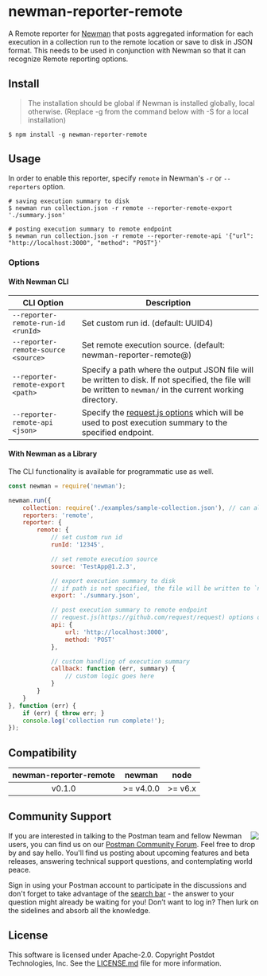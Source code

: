# newman-reporter-remote
A Remote reporter for [Newman](https://github.com/postmanlabs/newman) that posts aggregated information for each execution
in a collection run to the remote location or save to disk in JSON format.
This needs to be used in conjunction with Newman so that it can recognize Remote reporting options.

## Install
> The installation should be global if Newman is installed globally, local otherwise. (Replace -g from the command below with -S for a local installation)

```console
$ npm install -g newman-reporter-remote
```

## Usage
In order to enable this reporter, specify `remote` in Newman's `-r` or `--reporters` option.

```console
# saving execution summary to disk
$ newman run collection.json -r remote --reporter-remote-export './summary.json'

# posting execution summary to remote endpoint
$ newman run collection.json -r remote --reporter-remote-api '{"url": "http://localhost:3000", "method": "POST"}'
```

### Options

#### With Newman CLI

| CLI Option  | Description       |
|-------------|-------------------|
| `--reporter-remote-run-id <runId>` | Set custom run id. (default: UUID4) |
| `--reporter-remote-source <source>` | Set remote execution source. (default: newman-reporter-remote@<version>) |
| `--reporter-remote-export <path>` | Specify a path where the output JSON file will be written to disk. If not specified, the file will be written to `newman/` in the current working directory. |
| `--reporter-remote-api <json>` | Specify the [request.js options](https://github.com/request/request/#requestoptions-callback) which will be used to post execution summary to the specified endpoint. |

#### With Newman as a Library
The CLI functionality is available for programmatic use as well.

```javascript
const newman = require('newman');

newman.run({
    collection: require('./examples/sample-collection.json'), // can also provide a URL or path to a local JSON file.
    reporters: 'remote',
    reporter: {
        remote: {
            // set custom run id
            runId: '12345',

            // set remote execution source
            source: 'TestApp@1.2.3',

            // export execution summary to disk
            // if path is not specified, the file will be written to `newman/` in the current working directory.
            export: './summary.json',

            // post execution summary to remote endpoint
            // request.js(https://github.com/request/request) options object
            api: {
                url: 'http://localhost:3000',
                method: 'POST'
            },

            // custom handling of execution summary
            callback: function (err, summary) {
                // custom logic goes here
            }
        }
    }
}, function (err) {
	if (err) { throw err; }
    console.log('collection run complete!');
});
```

## Compatibility

| **newman-reporter-remote** | **newman** | **node** |
|:--------------------------:|:----------:|:--------:|
|           v0.1.0           | >= v4.0.0  | >= v6.x  |

## Community Support

<img src="https://avatars1.githubusercontent.com/u/3220138?v=3&s=120" align="right" />
If you are interested in talking to the Postman team and fellow Newman users, you can find us on our <a href="https://community.getpostman.com">Postman Community Forum</a>. Feel free to drop by and say hello. You'll find us posting about upcoming features and beta releases, answering technical support questions, and contemplating world peace.

Sign in using your Postman account to participate in the discussions and don't forget to take advantage of the <a href="https://community.getpostman.com/search?q=newman">search bar</a> - the answer to your question might already be waiting for you! Don’t want to log in? Then lurk on the sidelines and absorb all the knowledge.

## License
This software is licensed under Apache-2.0. Copyright Postdot Technologies, Inc. See the [LICENSE.md](LICENSE.md) file for more information.
